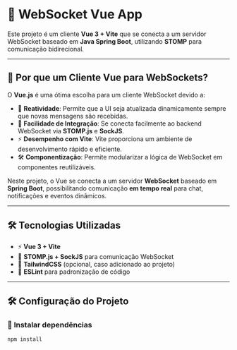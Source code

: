 # 📡 WebSocket Vue App

Este projeto é um cliente **Vue 3 + Vite** que se conecta a um servidor WebSocket baseado em **Java Spring Boot**, utilizando **STOMP** para comunicação bidirecional.

---

## 📌 Por que um Cliente Vue para WebSockets?

O **Vue.js** é uma ótima escolha para um cliente WebSocket devido a:

- 🚀 **Reatividade**: Permite que a UI seja atualizada dinamicamente sempre que novas mensagens são recebidas.
- 🔗 **Facilidade de Integração**: Se conecta facilmente ao backend WebSocket via **STOMP.js** e **SockJS**.
- ⚡ **Desempenho com Vite**: Vite proporciona um ambiente de desenvolvimento rápido e eficiente.
- 🛠️ **Componentização**: Permite modularizar a lógica de WebSocket em componentes reutilizáveis.

Neste projeto, o Vue se conecta a um servidor **WebSocket** baseado em **Spring Boot**, possibilitando comunicação **em tempo real** para chat, notificações e eventos dinâmicos.

---

## 🛠 Tecnologias Utilizadas

- ⚡ **Vue 3 + Vite**
- 📡 **STOMP.js + SockJS** para comunicação WebSocket
- 🎨 **TailwindCSS** (opcional, caso adicionado ao projeto)
- 🔧 **ESLint** para padronização de código

---

## 🛠️ Configuração do Projeto

### 📌 **Instalar dependências**

```sh
npm install
```
